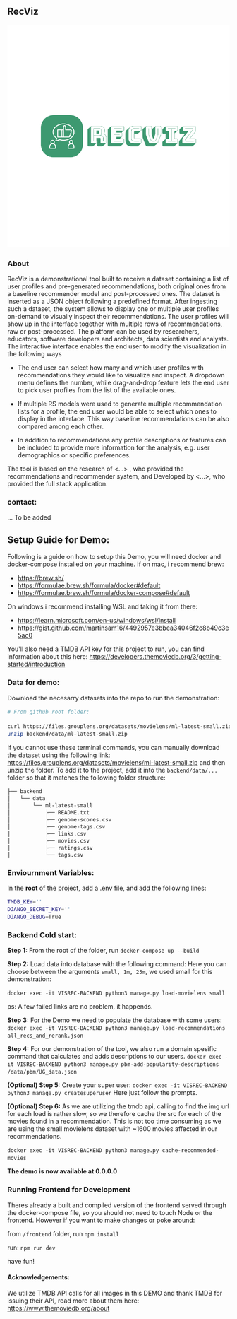 ## RecViz
![logo](logo-color.png)
### About
RecViz is a demonstrational tool built to receive a dataset containing a
list of user profiles and pre-generated recommendations, both original ones from a baseline recommender model and post-processed ones. The dataset is inserted as a JSON object following a predefined format. After ingesting such a dataset, the system allows to display one or multiple user profiles on-demand to visually inspect their recommendations.
The user profiles will show up in the interface together with multiple rows of recommendations, raw or post-processed.
The platform can be used by researchers, educators, software developers and architects, data scientists and analysts. The interactive interface enables the end user to modify the visualization in the following ways

- The end user can select how many and which user profiles with recommendations they would like to visualize and inspect. A dropdown menu defines the number, while drag-and-drop feature lets the end user to pick user profiles from the list of the available ones.

- If multiple RS models were used to generate multiple recommendation lists for a profile, the end user would be able to select which ones to display in the interface. This way baseline recommendations can be also compared among each other.

- In addition to recommendations any profile descriptions or features can be included to provide more information for the analysis, e.g. user demographics or specific preferences.

The tool is based on the research of <...> , who provided the recommendations and recommender system, and Developed by <...>, who provided the full stack application.

### contact: 
... To be added 

## Setup Guide for Demo:
Following is a guide on how to setup this Demo, you will need docker and docker-compose installed on your machine. If on mac, i recommend brew: 
- https://brew.sh/
- https://formulae.brew.sh/formula/docker#default
- https://formulae.brew.sh/formula/docker-compose#default

On windows i recommend installing WSL and taking it from there:
- https://learn.microsoft.com/en-us/windows/wsl/install
- https://gist.github.com/martinsam16/4492957e3bbea34046f2c8b49c3e5ac0

You'll also need a TMDB API key for this project to run, you can find information about this here:
https://developers.themoviedb.org/3/getting-started/introduction


### Data for demo:
Download the necesarry datasets into the repo to run the demonstration:
```bash
# From github root folder:

curl https://files.grouplens.org/datasets/movielens/ml-latest-small.zip --output backend/data/ml-latest-small.zip &&
unzip backend/data/ml-latest-small.zip
```
If you cannot use these terminal commands, you can manually download the dataset using the following link:
https://files.grouplens.org/datasets/movielens/ml-latest-small.zip and then unzip the folder. To add it to the project, add it into the `backend/data/...` folder so that it matches the following folder structure:

```
├── backend
│   └── data
│       └── ml-latest-small
│           ├── README.txt
│           ├── genome-scores.csv
│           ├── genome-tags.csv
│           ├── links.csv
│           ├── movies.csv
│           ├── ratings.csv
│           └── tags.csv

```

### Enviournment Variables:
In the **root** of the project, add a .env file, and add the following lines:
```bash
TMDB_KEY=''
DJANGO_SECRET_KEY=''
DJANGO_DEBUG=True
```

### Backend Cold start:
**Step 1:**
From the root of the folder, run `docker-compose up --build`

**Step 2:**
Load data into database with the following command:
Here you can choose between the arguments `small, 1m, 25m`, we used small for this demonstration:

`docker exec -it VISREC-BACKEND python3 manage.py load-movielens small`

ps: A few failed links are no problem, it happends.

**Step 3:**
For the Demo we need to populate the database with some users:
`docker exec -it VISREC-BACKEND python3 manage.py load-recommendations all_recs_and_rerank.json`

**Step 4:**
For our demonstration of the tool, we also run a domain spesific command that calculates and adds descriptions to our users. 
`docker exec -it VISREC-BACKEND python3 manage.py pbm-add-popularity-descriptions 
/data/pbm/UG_data.json`

**(Optional) Step 5:**
Create your super user:
`docker exec -it VISREC-BACKEND python3 manage.py createsuperuser`
Here just follow the prompts.

**(Optional) Step 6:**
As we are utilizing the tmdb api, calling to find the img url for each load is rather slow, so we therefore cache the src for each of the movies found in a recommendation. This is not too time consuming as we are using the small movielens dataset with ~1600 movies affected in our recommendations.

`docker exec -it VISREC-BACKEND python3 manage.py cache-recommended-movies`


**The demo is now available at 0.0.0.0**

### Running Frontend for Development
Theres already a built and compiled version of the frontend served through the docker-compose file, so you should not need to touch Node or the frontend. However if you want to make changes or poke around:

from `/frontend` folder, run `npm install`

run: `npm run dev`

have fun!



#### Acknowledgements:
We utilize TMDB API calls for all images in this DEMO and thank TMDB for issuing their API, read more about them here: https://www.themoviedb.org/about